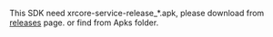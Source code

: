This SDK need xrcore-service-release_*.apk, please download from [releases](//github.com/gojoylab/tinyxr-android-sdk/releases) page. or find from Apks folder. 

